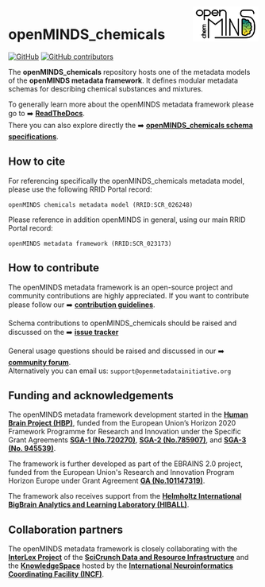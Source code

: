 <a href="/img/openMINDS_chemicals_logo_light.png">
  <picture>
    <source media="(prefers-color-scheme: dark)" srcset="/img/openMINDS_chemicals_logo_dark.png">
    <source media="(prefers-color-scheme: light)" srcset="/img/openMINDS_chemicals_logo_light.png">
    <img alt="openMINDS_chemicals metadata model" src="/img/openMINDS_chemicals_logo_light.png" title="Logo created by U. Schlegel, L. Zehl, C. Hagen Blixhavn" align="right" height="70">
  </picture>
</a>

# openMINDS_chemicals

[![GitHub][license-shield]][license-url]
[![GitHub contributors][contributors-shield]][contributors-url]

The **openMINDS_chemicals** repository hosts one of the metadata models of the **openMINDS metadata framework**. It defines modular metadata schemas for describing chemical substances and mixtures.

To generally learn more about the openMINDS metadata framework please go to :arrow_right: [**ReadTheDocs**][docu-url].  
There you can also explore directly the :arrow_right: [**openMINDS_chemicals schema specifications**][docu-chemicals-url].

## How to cite

For referencing specifically the openMINDS_chemicals metadata model, please use the following RRID Portal record:  
```
openMINDS chemicals metadata model (RRID:SCR_026248)
```

Please reference in addition openMINDS in general, using our main RRID Portal record:  
```
openMINDS metadata framework (RRID:SCR_023173)
```

## How to contribute

The openMINDS metadata framework is an open-source project and community contributions are highly appreciated. If you want to contribute please follow our :arrow_right: [**contribution guidelines**][contribution-url].

Schema contributions to openMINDS_chemicals should be raised and discussed on the :arrow_right: [**issue tracker**][issuetracker-chemicals]  

General usage questions should be raised and discussed in our :arrow_right: [**community forum**][community-forum].  
Alternatively you can email us: `support@openmetadatainitiative.org`

## Funding and acknowledgements

The openMINDS metadata framework development started in the [**Human Brain Project (HBP)**][hbp-website], funded from the European Union’s Horizon 2020 Framework Programme for Research and Innovation under the Specific Grant Agreements [**SGA-1 (No.720270)**][hbp-sga1-doi], [**SGA-2 (No.785907)**][hbp-sga2-doi], and [**SGA-3 (No. 945539)**][hbp-sga3-doi]. 

The framework is further developed as part of the EBRAINS 2.0 project, funded from the European Union's Research and Innovation Program Horizon Europe under Grant Agreement [**GA (No.101147319)**][ebrains2-doi].

The framework also receives support from the [**Helmholtz International BigBrain Analytics and Learning Laboratory (HIBALL)**][hiball-url].

## Collaboration partners

The openMINDS metadata framework is closely collaborating with the [**InterLex Project**][interlex-dashboard] of the [**SciCrunch Data and Resource Infrastructure**][scicrunch-website] and the [**KnowledgeSpace**][ks-website] hosted by the [**International Neuroinformatics Coordinating Facility (INCF)**][incf-website].


<!-- MARKDOWN LINKS & IMAGES -->
[community-forum]: https://neurostars.org/t/about-the-openminds-category/31428
[contribution-url]: https://openminds-documentation.readthedocs.io/en/latest/shared/contribution_guidelines.html
[contributors-url]: https://github.com/openMetadataInitiative/openMINDS_chemicals/graphs/contributors
[contributors-shield]: https://img.shields.io/github/contributors/openMetadataInitiative/openMINDS_chemicals
[docu-url]: https://openminds-documentation.readthedocs.io
[docu-chemicals-url]: https://openminds-documentation.readthedocs.io/en/v3.0/schema_specifications/chemicals.html
[ebrains2-doi]: https://doi.org/10.3030/101147319
[hiball-url]: https://bigbrainproject.org/hiball.html
[hbp-sga1-doi]: https://doi.org/10.3030/720270
[hbp-sga2-doi]: https://doi.org/10.3030/785907
[hbp-sga3-doi]: https://doi.org/10.3030/945539
[hbp-website]: https://www.humanbrainproject.eu
[incf-website]: https://www.incf.org
[interlex-dashboard]: https://scicrunch.org/scicrunch/interlex/dashboard
[issuetracker-chemicals]: https://github.com/openMetadataInitiative/openMINDS_chemicals/issues
[issuetracker-instances]: https://github.com/openMetadataInitiative/openMINDS_instances/issues
[issuetracker-main]: https://github.com/openMetadataInitiative/openMINDS/issues
[ks-website]: https://knowledge-space.org
[license-url]: https://raw.githubusercontent.com/openMetadataInitiative/openMINDS_chemicals/v1/LICENSE
[license-shield]: https://img.shields.io/github/license/openMetadataInitiative/openMINDS_chemicals
[scicrunch-website]: https://scicrunch.org
